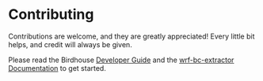 # Contributing

Contributions are welcome, and they are greatly appreciated! Every little bit helps, and credit will always be given.

Please read the Birdhouse [Developer Guide](https://birdhouse.readthedocs.io/en/latest/dev_guide.html)
and the [wrf-bc-extractor Documentation](http://wrf_bc_extractor.readthedocs.io/en/latest/) to get started.

